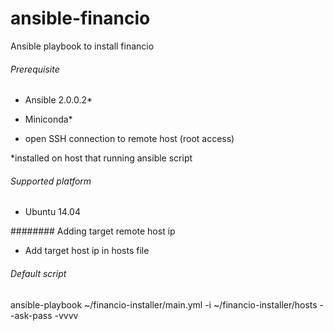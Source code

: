# ansible-financio
Ansible playbook to install financio

###### Prerequisite

- Ansible 2.0.0.2*

- Miniconda* 

- open SSH connection to remote host  (root access)

*installed on host that running ansible script


###### Supported platform

- Ubuntu 14.04 

######## Adding target remote host ip

- Add target host ip in hosts file


###### Default script

ansible-playbook ~/financio-installer/main.yml -i ~/financio-installer/hosts --ask-pass -vvvv
